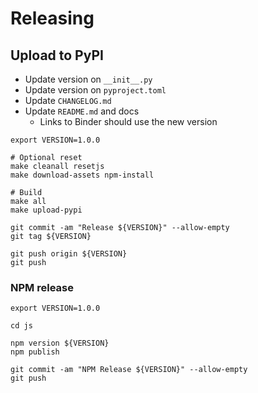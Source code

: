 # Releasing

## Upload to PyPI

- Update version on `__init__.py`
- Update version on `pyproject.toml`
- Update `CHANGELOG.md`
- Update `README.md` and docs
    - Links to Binder should use the new version

```shell
export VERSION=1.0.0

# Optional reset
make cleanall resetjs
make download-assets npm-install

# Build
make all
make upload-pypi

git commit -am "Release ${VERSION}" --allow-empty
git tag ${VERSION}

git push origin ${VERSION}
git push
```

### NPM release

```shell
export VERSION=1.0.0

cd js

npm version ${VERSION}
npm publish

git commit -am "NPM Release ${VERSION}" --allow-empty
git push
```
